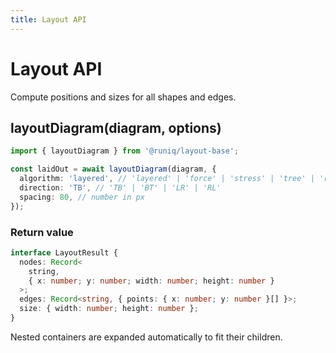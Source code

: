 ```yaml
---
title: Layout API
---
```


# Layout API

Compute positions and sizes for all shapes and edges.

## layoutDiagram(diagram, options)

```ts
import { layoutDiagram } from '@runiq/layout-base';

const laidOut = await layoutDiagram(diagram, {
  algorithm: 'layered', // 'layered' | 'force' | 'stress' | 'tree' | 'radial'
  direction: 'TB', // 'TB' | 'BT' | 'LR' | 'RL'
  spacing: 80, // number in px
});
```

### Return value

```ts
interface LayoutResult {
  nodes: Record<
    string,
    { x: number; y: number; width: number; height: number }
  >;
  edges: Record<string, { points: { x: number; y: number }[] }>;
  size: { width: number; height: number };
}
```

Nested containers are expanded automatically to fit their children.
